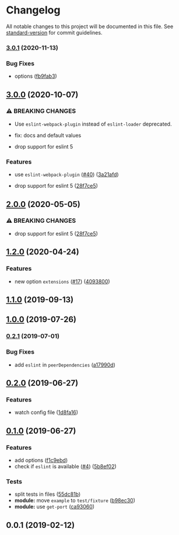 # Changelog

All notable changes to this project will be documented in this file. See [standard-version](https://github.com/conventional-changelog/standard-version) for commit guidelines.

### [3.0.1](https://github.com/nuxt-community/eslint-module/compare/v3.0.0...v3.0.1) (2020-11-13)


### Bug Fixes

* options ([fb9fab3](https://github.com/nuxt-community/eslint-module/commit/fb9fab35444e4c21eca5182da4d1f6d4e8a02ed3))

## [3.0.0](https://github.com/nuxt-community/eslint-module/compare/v1.2.0...v3.0.0) (2020-10-07)


### ⚠ BREAKING CHANGES

* Use `eslint-webpack-plugin` instead of `eslint-loader` deprecated.

* fix: docs and default values
* drop support for eslint 5

### Features

* use `eslint-webpack-plugin` ([#40](https://github.com/nuxt-community/eslint-module/issues/40)) ([3a21afd](https://github.com/nuxt-community/eslint-module/commit/3a21afd7f870b02ae8b0299c6fc9956407361235))


* drop support for eslint 5 ([28f7ce5](https://github.com/nuxt-community/eslint-module/commit/28f7ce5fb570c5a7bf8bc8093387bb967328f70a))

## [2.0.0](https://github.com/nuxt-community/eslint-module/compare/v1.2.0...v2.0.0) (2020-05-05)


### ⚠ BREAKING CHANGES

* drop support for eslint 5 ([28f7ce5](https://github.com/nuxt-community/eslint-module/commit/28f7ce5fb570c5a7bf8bc8093387bb967328f70a))

## [1.2.0](https://github.com/nuxt-community/eslint-module/compare/v1.1.0...v1.2.0) (2020-04-24)


### Features

* new option `extensions` ([#17](https://github.com/nuxt-community/eslint-module/issues/17)) ([4093800](https://github.com/nuxt-community/eslint-module/commit/40938001c0d61bad3a1d16afd15c4eb114bda803))

## [1.1.0](https://github.com/nuxt-community/eslint-module/compare/v1.0.0...v1.1.0) (2019-09-13)

## [1.0.0](https://github.com/nuxt-community/eslint-module/compare/v0.2.1...v1.0.0) (2019-07-26)



### [0.2.1](https://github.com/nuxt-community/eslint-module/compare/v0.2.0...v0.2.1) (2019-07-01)


### Bug Fixes

* add `eslint` in `peerDependencies` ([a17990d](https://github.com/nuxt-community/eslint-module/commit/a17990d))



## [0.2.0](https://github.com/nuxt-community/eslint-module/compare/v0.1.0...v0.2.0) (2019-06-27)


### Features

* watch config file ([1d8fa16](https://github.com/nuxt-community/eslint-module/commit/1d8fa16))



## [0.1.0](https://github.com/nuxt-community/eslint-module/compare/v0.0.1...v0.1.0) (2019-06-27)


### Features

* add options ([f1c9ebd](https://github.com/nuxt-community/eslint-module/commit/f1c9ebd))
* check if `eslint` is available ([#4](https://github.com/nuxt-community/eslint-module/issues/4)) ([5b8ef02](https://github.com/nuxt-community/eslint-module/commit/5b8ef02))


### Tests

* split tests in files ([55dc81b](https://github.com/nuxt-community/eslint-module/commit/55dc81b))
* **module:** move `example` to `test/fixture` ([b98ec30](https://github.com/nuxt-community/eslint-module/commit/b98ec30))
* **module:** use `get-port` ([ca93060](https://github.com/nuxt-community/eslint-module/commit/ca93060))



<a name="0.0.1"></a>
## 0.0.1 (2019-02-12)
